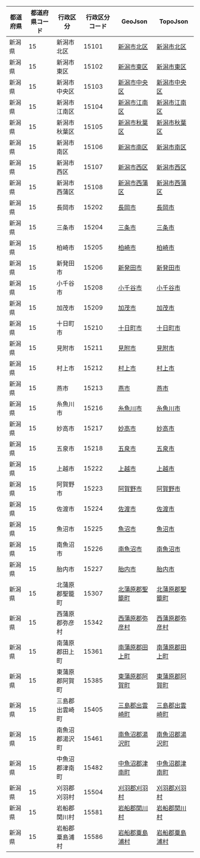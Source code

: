 | 都道府県 | 都道府県コード | 行政区分 | 行政区分コード | GeoJson | TopoJson |
|-----------|--------------|--------- |--------------|------|------|
| 新潟県 | 15 | 新潟市北区 | 15101 | [新潟市北区](/geojson/cities/15/15101.json) | [新潟市北区](/topojson/cities/15/15101.topojson) |
| 新潟県 | 15 | 新潟市東区 | 15102 | [新潟市東区](/geojson/cities/15/15102.json) | [新潟市東区](/topojson/cities/15/15102.topojson) |
| 新潟県 | 15 | 新潟市中央区 | 15103 | [新潟市中央区](/geojson/cities/15/15103.json) | [新潟市中央区](/topojson/cities/15/15103.topojson) |
| 新潟県 | 15 | 新潟市江南区 | 15104 | [新潟市江南区](/geojson/cities/15/15104.json) | [新潟市江南区](/topojson/cities/15/15104.topojson) |
| 新潟県 | 15 | 新潟市秋葉区 | 15105 | [新潟市秋葉区](/geojson/cities/15/15105.json) | [新潟市秋葉区](/topojson/cities/15/15105.topojson) |
| 新潟県 | 15 | 新潟市南区 | 15106 | [新潟市南区](/geojson/cities/15/15106.json) | [新潟市南区](/topojson/cities/15/15106.topojson) |
| 新潟県 | 15 | 新潟市西区 | 15107 | [新潟市西区](/geojson/cities/15/15107.json) | [新潟市西区](/topojson/cities/15/15107.topojson) |
| 新潟県 | 15 | 新潟市西蒲区 | 15108 | [新潟市西蒲区](/geojson/cities/15/15108.json) | [新潟市西蒲区](/topojson/cities/15/15108.topojson) |
| 新潟県 | 15 | 長岡市 | 15202 | [長岡市](/geojson/cities/15/15202.json) | [長岡市](/topojson/cities/15/15202.topojson) |
| 新潟県 | 15 | 三条市 | 15204 | [三条市](/geojson/cities/15/15204.json) | [三条市](/topojson/cities/15/15204.topojson) |
| 新潟県 | 15 | 柏崎市 | 15205 | [柏崎市](/geojson/cities/15/15205.json) | [柏崎市](/topojson/cities/15/15205.topojson) |
| 新潟県 | 15 | 新発田市 | 15206 | [新発田市](/geojson/cities/15/15206.json) | [新発田市](/topojson/cities/15/15206.topojson) |
| 新潟県 | 15 | 小千谷市 | 15208 | [小千谷市](/geojson/cities/15/15208.json) | [小千谷市](/topojson/cities/15/15208.topojson) |
| 新潟県 | 15 | 加茂市 | 15209 | [加茂市](/geojson/cities/15/15209.json) | [加茂市](/topojson/cities/15/15209.topojson) |
| 新潟県 | 15 | 十日町市 | 15210 | [十日町市](/geojson/cities/15/15210.json) | [十日町市](/topojson/cities/15/15210.topojson) |
| 新潟県 | 15 | 見附市 | 15211 | [見附市](/geojson/cities/15/15211.json) | [見附市](/topojson/cities/15/15211.topojson) |
| 新潟県 | 15 | 村上市 | 15212 | [村上市](/geojson/cities/15/15212.json) | [村上市](/topojson/cities/15/15212.topojson) |
| 新潟県 | 15 | 燕市 | 15213 | [燕市](/geojson/cities/15/15213.json) | [燕市](/topojson/cities/15/15213.topojson) |
| 新潟県 | 15 | 糸魚川市 | 15216 | [糸魚川市](/geojson/cities/15/15216.json) | [糸魚川市](/topojson/cities/15/15216.topojson) |
| 新潟県 | 15 | 妙高市 | 15217 | [妙高市](/geojson/cities/15/15217.json) | [妙高市](/topojson/cities/15/15217.topojson) |
| 新潟県 | 15 | 五泉市 | 15218 | [五泉市](/geojson/cities/15/15218.json) | [五泉市](/topojson/cities/15/15218.topojson) |
| 新潟県 | 15 | 上越市 | 15222 | [上越市](/geojson/cities/15/15222.json) | [上越市](/topojson/cities/15/15222.topojson) |
| 新潟県 | 15 | 阿賀野市 | 15223 | [阿賀野市](/geojson/cities/15/15223.json) | [阿賀野市](/topojson/cities/15/15223.topojson) |
| 新潟県 | 15 | 佐渡市 | 15224 | [佐渡市](/geojson/cities/15/15224.json) | [佐渡市](/topojson/cities/15/15224.topojson) |
| 新潟県 | 15 | 魚沼市 | 15225 | [魚沼市](/geojson/cities/15/15225.json) | [魚沼市](/topojson/cities/15/15225.topojson) |
| 新潟県 | 15 | 南魚沼市 | 15226 | [南魚沼市](/geojson/cities/15/15226.json) | [南魚沼市](/topojson/cities/15/15226.topojson) |
| 新潟県 | 15 | 胎内市 | 15227 | [胎内市](/geojson/cities/15/15227.json) | [胎内市](/topojson/cities/15/15227.topojson) |
| 新潟県 | 15 | 北蒲原郡聖籠町 | 15307 | [北蒲原郡聖籠町](/geojson/cities/15/15307.json) | [北蒲原郡聖籠町](/topojson/cities/15/15307.topojson) |
| 新潟県 | 15 | 西蒲原郡弥彦村 | 15342 | [西蒲原郡弥彦村](/geojson/cities/15/15342.json) | [西蒲原郡弥彦村](/topojson/cities/15/15342.topojson) |
| 新潟県 | 15 | 南蒲原郡田上町 | 15361 | [南蒲原郡田上町](/geojson/cities/15/15361.json) | [南蒲原郡田上町](/topojson/cities/15/15361.topojson) |
| 新潟県 | 15 | 東蒲原郡阿賀町 | 15385 | [東蒲原郡阿賀町](/geojson/cities/15/15385.json) | [東蒲原郡阿賀町](/topojson/cities/15/15385.topojson) |
| 新潟県 | 15 | 三島郡出雲崎町 | 15405 | [三島郡出雲崎町](/geojson/cities/15/15405.json) | [三島郡出雲崎町](/topojson/cities/15/15405.topojson) |
| 新潟県 | 15 | 南魚沼郡湯沢町 | 15461 | [南魚沼郡湯沢町](/geojson/cities/15/15461.json) | [南魚沼郡湯沢町](/topojson/cities/15/15461.topojson) |
| 新潟県 | 15 | 中魚沼郡津南町 | 15482 | [中魚沼郡津南町](/geojson/cities/15/15482.json) | [中魚沼郡津南町](/topojson/cities/15/15482.topojson) |
| 新潟県 | 15 | 刈羽郡刈羽村 | 15504 | [刈羽郡刈羽村](/geojson/cities/15/15504.json) | [刈羽郡刈羽村](/topojson/cities/15/15504.topojson) |
| 新潟県 | 15 | 岩船郡関川村 | 15581 | [岩船郡関川村](/geojson/cities/15/15581.json) | [岩船郡関川村](/topojson/cities/15/15581.topojson) |
| 新潟県 | 15 | 岩船郡粟島浦村 | 15586 | [岩船郡粟島浦村](/geojson/cities/15/15586.json) | [岩船郡粟島浦村](/topojson/cities/15/15586.topojson) |
